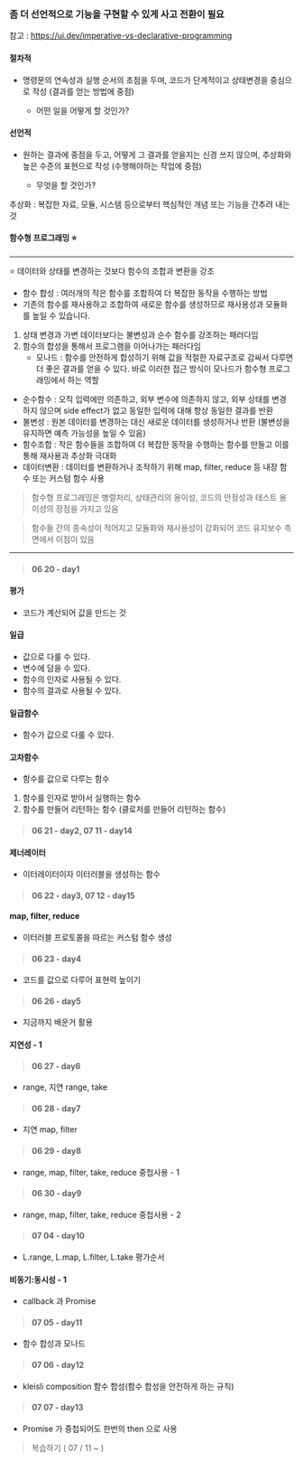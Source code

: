 ### 좀 더 선언적으로 기능을 구현할 수 있게 사고 전환이 필요

참고 : https://ui.dev/imperative-vs-declarative-programming

#### 절차적

- 명령문의 연속성과 실행 순서의 초점을 두며, 코드가 단계적이고 상태변경을 중심으로 작성 (결과를 얻는 방법에 중점)

  - 어떤 일을 어떻게 할 것인가?

#### 선언적

- 원하는 결과에 중점을 두고, 어떻게 그 결과를 얻을지는 신경 쓰지 않으며, 추상화와 높은 수준의 표현으로 작성 (수행해야하는 작업에 중점)

  - 무엇을 할 것인가?

추상화 : 복잡한 자료, 모듈, 시스템 등으로부터 핵심적인 개념 또는 기능을 간추려 내는 것

#### 함수형 프로그래밍 ⭐️

---

⭐️ 데이터와 상태를 변경하는 것보다 함수의 조합과 변환을 강조

- 함수 합성 : 여러개의 작은 함수를 조합하여 더 복잡한 동작을 수행하는 방법
- 기존의 함수를 재사용하고 조합하여 새로운 함수를 생성하므로 재사용성과 모듈화를 높일 수 있습니다.

1. 상태 변경과 가변 데이터보다는 불변성과 순수 함수를 강조하는 패러다임
2. 함수의 합성을 통해서 프로그램을 이어나가는 패러다임
   - 모나드 : 함수를 안전하게 합성하기 위해 값을 적절한 자료구조로 감싸서 다루면 더 좋은 결과를 얻을 수 있다. 바로 이러한 접근 방식이 모나드가 함수형 프로그래밍에서 하는 역할

- 순수함수 : 오직 입력에만 의존하고, 외부 변수에 의존하지 않고, 외부 상태를 변경하지 않으며 side effect가 없고 동일한 입력에 대해 항상 동일한 결과를 반환
- 불변성 : 원본 데이터를 변경하는 대신 새로운 데이터를 생성하거나 반환 (불변성을 유지하면 예측 가능성을 높일 수 있음)
- 함수조합 : 작은 함수들을 조합하여 더 복잡한 동작을 수행하는 함수를 만들고 이를 통해 재사용과 추상화 극대화
- 데이터변환 : 데이터를 변환하거나 조작하기 위해 map, filter, reduce 등 내장 함수 또는 커스텀 함수 사용

> 함수형 프로그래밍은 병렬처리, 상태관리의 용이성, 코드의 안정성과 테스트 용이성의 장점을 가지고 있음

> 함수들 간의 종속성이 적어지고 모듈화와 재사용성이 강화되어 코드 유지보수 측면에서 이점이 있음

---

> #### 06 20 - day1

#### 평가

- 코드가 계산되어 값을 만드는 것

#### 일급

- 값으로 다룰 수 있다.
- 변수에 담을 수 있다.
- 함수의 인자로 사용될 수 있다.
- 함수의 결과로 사용될 수 있다.

#### 일급함수

- 함수가 값으로 다룰 수 있다.

#### 고차함수

- 함수를 값으로 다루는 함수

1. 함수를 인자로 받아서 실행하는 함수
2. 함수를 만들어 리턴하는 함수 (클로저를 만들어 리턴하는 함수)

> #### 06 21 - day2, 07 11 - day14

#### 제너레이터

- 이터레이터이자 이터러블을 생성하는 함수

> #### 06 22 - day3, 07 12 - day15

#### map, filter, reduce

- 이터러블 프로토콜을 따르는 커스텀 함수 생성

> #### 06 23 - day4

- 코드를 값으로 다루어 표현력 높이기

> #### 06 26 - day5

- 지금까지 배운거 활용

#### 지연성 - 1

> #### 06 27 - day6

- range, 지연 range, take

> #### 06 28 - day7

- 지연 map, filter

> #### 06 29 - day8

- range, map, filter, take, reduce 중첩사용 - 1

> #### 06 30 - day9

- range, map, filter, take, reduce 중첩사용 - 2

> #### 07 04 - day10

- L.range, L.map, L.filter, L.take 평가순서

#### 비동기:동시성 - 1

- callback 과 Promise

> #### 07 05 - day11

- 함수 합성과 모나드

> #### 07 06 - day12

- kleisli composition 함수 합성(함수 합성을 안전하게 하는 규칙)

> #### 07 07 - day13

- Promise 가 중첩되어도 한번의 then 으로 사용

> 복습하기 ( 07 / 11 ~ )
